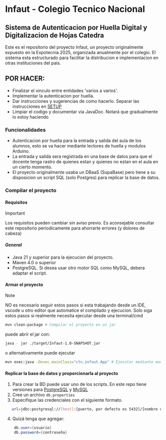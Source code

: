 # Infaut - Colegio Tecnico Nacional

## Sistema de Autenticacion por Huella Digital y Digitalizacion de Hojas Catedra

Este es el repositorio del proyecto Infaut, un proyecto originalmente 
expuesto en la Expotecnia 2025, organizada anualmente por el colegio.
El sistema esta estructurado para facilitar la distribucion e implementacion
en otras instituciones del pais.

## POR HACER:
- Finalizar el vinculo entre entidades 'varios a varios'. 
- Implementar la autenticacion por huella.
- Dar instrucciones y sugerencias de como hacerlo. Separar las instrucciones en [SETUP](setup.md)
- Limpiar el codigo y documentar via JavaDoc. Notará que gradualmente lo estoy haciendo

### Funcionalidades

- Autenticacion por huella para la entrada y salida del aula de los alumnos,
  esto se va hacer mediante lectores de huella y modulos Arduino.
- La entrada y salida sera registrada en una base de datos para que el docente tenga
  rastro de quienes estan y quienes no estan en el aula en un cierto momento.
- El proyecto originalmente usaba un DBaaS (SupaBase) pero tiene a su disposicion un 
  script SQL (solo Postgres) para replicar la base de datos. 

### Compilar el proyecto

#### Requisitos

> [!IMPORTANT]
> Los requisitos pueden cambiar sin aviso previo. Es aconsejable consultar este
> repositorio periodicamente para ahorrarte errores (y dolores de cabeza)

##### General

- Java 21 y superior para la ejecucion del proyecto.
- Maven 4.0 o superior
- PostgreSQL. Si desea usar otro motor SQL como MySQL, debera adaptar el script.

#### Armar el proyecto

> [!NOTE]
> NO es necesario seguir estos pasos si esta trabajando desde un IDE, vscode
> u otro editor que automatice el compilado y ejecucion.
> Solo siga estos pasos si realmente necesita ejecutar desde una terminal/cmd

```sh
mvn clean-package # Compilar el proyecto en un jar
```

puede abrir el jar con:

```sh
java - jar ./target/Infaut-1.0-SNAPSHOT.jar
```

o alternativamente puede ejecutar

```sh
mvn exec:java -Dexec.mainClass="ctn.infaut.App" # Ejecutar mediante maven
```

#### Replicar la base de datos y proporcionarla al proyecto

1. Para crear la BD puede usar uno de los scripts. En este repo tiene versiones para [PostgreSQL](crear_DB.sql) y [MySQL](db_mysql.sql)
2. Cree un archivo `db.properties`
3. Especifique las credenciales con el siguiente formato.
```sh
   url=jdbc:postgresql://[host]:[puerto, por defecto es 5432]/[nombre de la DB] 
```
4. Quizá tenga que agregar:
``` java
    db.user={usuario}
    db.password={contraseña}
```
